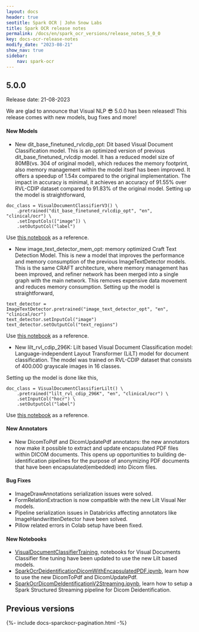 ```yaml
---
layout: docs
header: true
seotitle: Spark OCR | John Snow Labs
title: Spark OCR release notes
permalink: /docs/en/spark_ocr_versions/release_notes_5_0_0
key: docs-ocr-release-notes
modify_date: "2023-08-21"
show_nav: true
sidebar:
    nav: spark-ocr
---
```


<div class="h3-box" markdown="1">

## 5.0.0

Release date: 21-08-2023

We are glad to announce that Visual NLP 😎 5.0.0 has been released! 
This release comes with new models, bug fixes and more!

#### New Models
* New dit_base_finetuned_rvlcdip_opt: Dit based Visual Document Classification model. This is an optimized version of previous dit_base_finetuned_rvlcdip model. It has a reduced model size of 80MB(vs. 304 of original model), which reduces the memory footprint, also memory management within the model itself has been improved. It offers a speedup of 1.54x compared to the original implementation. The impact in accuracy is minimal, it achieves an accuracy of 91.55% over RVL-CDIP dataset compared to 91.83% of the original model.
Setting up the model is straightforward,

```
doc_class = VisualDocumentClassifierV3() \
    .pretrained("dit_base_finetuned_rvlcdip_opt", "en", "clinical/ocr") \
    .setInputCols(["image"]) \
    .setOutputCol("label")
```

Use [this notebook](https://github.com/JohnSnowLabs/spark-ocr-workshop/blob/master/jupyter/SparkOCRVisualDocumentClassifierv3.ipynb) as a reference.

* New image_text_detector_mem_opt: memory optimized Craft Text Detection Model. This is new a model that improves the performance and memory consumption of the previous ImageTextDetector models. This is the same CRAFT architecture, where memory management has been improved, and refiner network has been merged into a single graph with the main network. This removes expensive data movement and reduces memory consumption.
Setting up the model is straightforward,

```
text_detector = ImageTextDetector.pretrained("image_text_detector_opt", "en", "clinical/ocr")
text_detector.setInputCol("image")
text_detector.setOutputCol("text_regions")
```
Use [this notebook](https://github.com/JohnSnowLabs/spark-ocr-workshop/blob/master/jupyter/TextDetection/SparkOcrImageTextDetection.ipynb) as a reference.

+ New lilt_rvl_cdip_296K: Lilt based Visual Document Classification model: Language-independent Layout Transformer (LiLT) model for document classification. The model was trained on RVL-CDIP dataset that consists of 400.000 grayscale images in 16 classes.

Setting up the model is done like this,

```
doc_class = VisualDocumentClassifierLilt() \
    .pretrained("lilt_rvl_cdip_296K", "en", "clinical/ocr") \
    .setInputCol("hocr") \
    .setOutputCol("label")

```
Use [this notebook](https://github.com/JohnSnowLabs/spark-ocr-workshop/blob/master/jupyter/SparkOCRVisualDocumentClassifierLiLT.ipynb) as a reference.


#### New Annotators
* New DicomToPdf and DicomUpdatePdf annotators: the new annotators now make it possible to extract and update encapsulated PDF files within DICOM documents. This opens up opportunities to building de-identification pipelines for the purpose of anonymizing PDF documents that have been encapsulated(embedded) into Dicom files.

#### Bug Fixes
* ImageDrawAnnotations serialization issues were solved.
* FormRelationExtraction is now compatible with the new Lilt Visual Ner models.
* Pipeline serialization issues in Databricks affecting annotators like ImageHandwrittenDetector have been solved.
* Pillow related errors in Colab setup have been fixed. 

#### New Notebooks
* [VisualDocumentClassifierTraining](https://github.com/JohnSnowLabs/spark-ocr-workshop/tree/master/jupyter/VisualDocumentClassifierTraining), notebooks for Visual Documents Classifier fine tuning have been updated to use the new Lilt based models.
* [SparkOcrDeidentificationDicomWithEncapsulatedPDF.ipynb](https://github.com/JohnSnowLabs/spark-ocr-workshop/blob/master/jupyter/Dicom/SparkOcrDeidentificationDicomWithEncapsulatedPDF.ipynb), learn how to use the new DicomToPdf and DicomUpdatePdf.
* [SparkOcrDicomDeIdentificationV2Streaming.ipynb](https://github.com/JohnSnowLabs/spark-ocr-workshop/blob/master/jupyter/Dicom/SparkOcrDicomDeIdentificationV2Streaming.ipynb), learn how to setup a Spark Structured Streaming pipeline for Dicom Deidentification.


</div><div class="prev_ver h3-box" markdown="1">

## Previous versions

</div>

{%- include docs-sparckocr-pagination.html -%}
